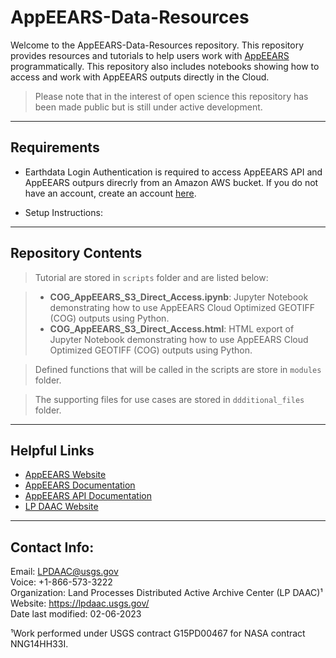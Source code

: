 # AppEEARS-Data-Resources

Welcome to the AppEEARS-Data-Resources repository. This repository provides resources and tutorials to help users work with [AppEEARS](https://appeears.earthdatacloud.nasa.gov/) programmatically. This repository also includes notebooks showing how to access and work with AppEEARS outputs directly in the Cloud. 

> Please note that in the interest of open science this repository has been made public but is still under active development. 


---


## **Requirements**  

+ Earthdata Login Authentication is required to access AppEEARS API and AppEEARS outpurs direcrly from an Amazon AWS bucket. If you do not have an account, create an account [here](https://urs.earthdata.nasa.gov/users/new).

+ Setup Instructions: 
---


## **Repository Contents**

> Tutorial are stored in `scripts` folder and are listed below:

> + **COG_AppEEARS_S3_Direct_Access.ipynb**: Jupyter Notebook demonstrating how to use AppEEARS Cloud Optimized GEOTIFF (COG) outputs using Python.
> + **COG_AppEEARS_S3_Direct_Access.html**: HTML export of Jupyter Notebook demonstrating how to use AppEEARS Cloud Optimized GEOTIFF (COG) outputs using Python.

> Defined functions that will be called in the scripts are store in `modules` folder.

> The supporting files for use cases are stored in `ddditional_files` folder.
---

## **Helpful Links**    
+ [AppEEARS Website](https://appeears.earthdatacloud.nasa.gov/)
+ [AppEEARS Documentation](https://appeears.earthdatacloud.nasa.gov/help)
+ [AppEEARS API Documentation](https://appeears.earthdatacloud.nasa.gov/api/)
+ [LP DAAC Website](https://lpdaac.usgs.gov/)


---

## Contact Info:  

Email: LPDAAC@usgs.gov  
Voice: +1-866-573-3222  
Organization: Land Processes Distributed Active Archive Center (LP DAAC)¹  
Website: <https://lpdaac.usgs.gov/>  
Date last modified: 02-06-2023  

¹Work performed under USGS contract G15PD00467 for NASA contract NNG14HH33I.  
